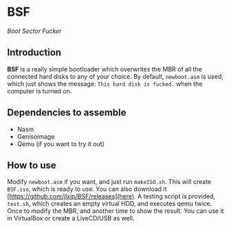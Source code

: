 # BSF
_Boot Sector Fucker_

## Introduction
**BSF** is a really simple bootloader which overwrites the MBR of all the connected hard disks to any of your choice. By default, `newboot.asm` is used, which just shows the message: `This hard disk is fucked.` when the computer is turned on.

## Dependencies to assemble
- Nasm
- Genisoimage
- Qemu (if you want to try it out)

## How to use
Modify `newboot.asm` if you want, and just run `makeISO.sh`. This will create `BSF.iso`, which is ready to use. You can also download it [https://github.com/jlxip/BSF/releases](here). A testing script is provided, `test.sh`, which creates an empty virtual HDD, and executes qemu twice. Once to modify the MBR, and another time to show the result. You can use it in VirtualBox or create a LiveCD/USB as well.
